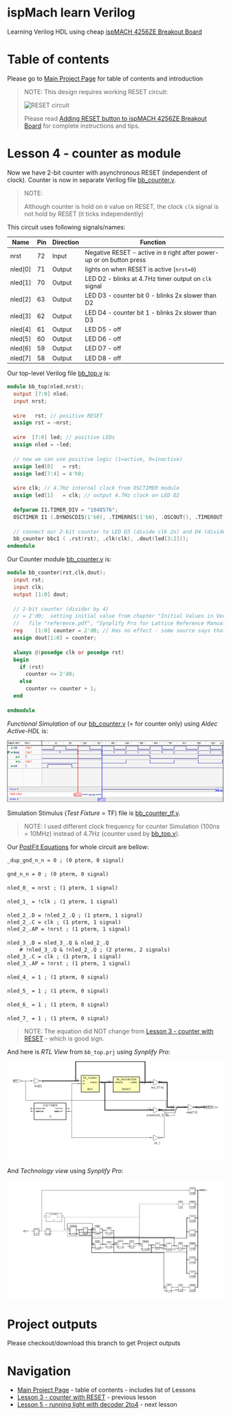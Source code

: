 # ispMach learn Verilog

Learning Verilog HDL using cheap [ispMACH 4256ZE Breakout Board][]

# Table of contents

Please go to [Main Project Page] for table of contents and introduction

> NOTE: This design requires working RESET circuit:
>
> ![RESET circuit](https://raw.githubusercontent.com/wiki/hpaluch/hpaluch.github.io/files/latt_reset_schema_cut.png)
>
> Please read [Adding RESET button to ispMACH 4256ZE Breakout Board][] for
> complete instructions and tips.

# Lesson 4 - counter as module

Now we have 2-bit counter with asynchronous RESET (independent of clock).
Counter is now in separate Verilog file [bb_counter.v].

> NOTE:
>
> Although counter is hold on `0` value on RESET, the
> clock `clk` signal is not hold by RESET (it ticks independently)

This circuit uses following signals/names:

Name|Pin|Direction|Function
----|---|---------|--------
nrst|72|Input|Negative RESET - active in `0` right after power-up or on button press
nled[0]|71|Output|lights on when RESET is active (`nrst=0`)
nled[1]|70|Output|LED D2 - blinks at 4.7Hz timer output on `clk` signal
nled[2]|63|Output|LED D3 - counter bit 0 - blinks 2x slower than D2
nled[3]|62|Output|LED D4 - counter bit 1 - blinks 2x slower than D3
nled[4]|61|Output|LED D5 - off
nled[5]|60|Output|LED D6 - off
nled[6]|59|Output|LED D7 - off
nled[7]|58|Output|LED D8 - off

Our top-level Verilog file [bb_top.v] is:
```verilog
module bb_top(nled,nrst);
  output [7:0] nled;
  input nrst;

  wire   rst; // positive RESET
  assign rst = ~nrst;

  wire  [7:0] led; // positive LEDs
  assign nled = ~led;

  // now we can use positive logic (1=active, 0=inactive)
  assign led[0]   = rst;
  assign led[7:4] = 4'h0;

  wire clk; // 4.7Hz internal clock from OSCTIMER module  
  assign led[1]   = clk; // output 4.7Hz clock on LED D2

  defparam I1.TIMER_DIV = "1048576";
  OSCTIMER I1 (.DYNOSCDIS(1'b0), .TIMERRES(1'b0), .OSCOUT(), .TIMEROUT(clk) );

  // connect our 2-bit counter to LED D3 (divide clk 2x) and D4 (divide clk 4x)
  bb_counter bbc1 ( .rst(rst), .clk(clk), .dout(led[3:2]));
endmodule
```

Our Counter module [bb_counter.v] is:
```verilog
module bb_counter(rst,clk,dout);
  input rst;
  input clk;
  output [1:0] dout;

  // 2-bit counter (divider by 4)
  // = 2'd0;  setting initial value from chapter "Initial Values in Verilog", page 315
  //   file "reference.pdf", "Synplify Pro for Lattice Reference Manual"
  reg    [1:0] counter = 2'd0; // Has no effect - some source says that 0 is default (maybe that reason?)
  assign dout[1:0] = counter;

  always @(posedge clk or posedge rst)
  begin
    if (rst)
      counter <= 2'd0;
    else
      counter <= counter + 1;
  end

endmodule
```

_Functional Simulation_ of our [bb_counter.v] (= for counter only)
using _Aldec Active-HDL_ is:

![bb_counter functional simulation](https://raw.githubusercontent.com/hpaluch/ispMach-learn-verilog/b-lesson4-counter-module/images/func-sim0.png)

Simulation Stimulus (_Test Fixture_ = TF) file is [bb_counter_tf.v].

> NOTE: I used different clock frequency for counter Simulation 
> (100ns = 10MHz) instead of 4.7Hz (counter used by [bb_top.v]).

Our [PostFit Equations] for whole circuit are bellow:
```
_dup_gnd_n_n = 0 ; (0 pterm, 0 signal)

gnd_n_n = 0 ; (0 pterm, 0 signal)

nled_0_ = nrst ; (1 pterm, 1 signal)

nled_1_ = !clk ; (1 pterm, 1 signal)

nled_2_.D = !nled_2_.Q ; (1 pterm, 1 signal)
nled_2_.C = clk ; (1 pterm, 1 signal)
nled_2_.AP = !nrst ; (1 pterm, 1 signal)

nled_3_.D = nled_3_.Q & nled_2_.Q
    # !nled_3_.Q & !nled_2_.Q ; (2 pterms, 2 signals)
nled_3_.C = clk ; (1 pterm, 1 signal)
nled_3_.AP = !nrst ; (1 pterm, 1 signal)

nled_4_ = 1 ; (1 pterm, 0 signal)

nled_5_ = 1 ; (1 pterm, 0 signal)

nled_6_ = 1 ; (1 pterm, 0 signal)

nled_7_ = 1 ; (1 pterm, 0 signal)
```

> NOTE: The equation did NOT change
> from [Lesson 3 - counter with RESET][] - which is good sign.


And here is _RTL View_ from `bb_top.prj` using _Synplify Pro_:

![RTL View](https://raw.githubusercontent.com/hpaluch/ispMach-learn-verilog/b-lesson4-counter-module/images/rtl-view.png)
            
And _Technology view_ using _Synplify Pro_:

![Technology View](https://raw.githubusercontent.com/hpaluch/ispMach-learn-verilog/b-lesson4-counter-module/images/tech-view.png)            

# Project outputs

Please checkout/download this branch to get Project outputs

# Navigation

* [Main Project Page][] - table of contents - includes list of Lessons
* [Lesson 3 - counter with RESET][] - previous lesson
* [Lesson 5 - running light with decoder 2to4][] - next lesson 


[ispMACH 4256ZE Breakout Board]: http://www.latticesemi.com/Products/DevelopmentBoardsAndKits/ispMACH4256ZEBreakoutBoard.aspx
[Getting started with ispMACH 4256ZE Breakout Board]: https://github.com/hpaluch/hpaluch.github.io/wiki/Getting-started-with-ispMACH-4256ZE-Breakout-Board
[Adding RESET button to ispMACH 4256ZE Breakout Board]: https://github.com/hpaluch/hpaluch.github.io/wiki/Adding-RESET-button-to-ispMACH-4256ZE-Breakout-Board
[JEDEC]: https://github.com/hpaluch/ispMach-learn-verilog/blob/b-lesson4-counter-module/bb_learn.jed 
[bb_top.v]: https://github.com/hpaluch/ispMach-learn-verilog/blob/b-lesson4-counter-module/bb_top.v
[bb_counter.v]: https://github.com/hpaluch/ispMach-learn-verilog/blob/b-lesson4-counter-module/bb_counter.v
[bb_counter_tf.v]: https://github.com/hpaluch/ispMach-learn-verilog/blob/b-lesson4-counter-module/bb_counter_tf.v
[Main Project Page]: https://github.com/hpaluch/ispMach-learn-verilog
[PostFit Equations]: https://github.com/hpaluch/ispMach-learn-verilog/blob/b-lesson4-counter-module/equations.txt
[Lesson 3 - counter with RESET]:  https://github.com/hpaluch/ispMach-learn-verilog/tree/b-lesson3-counter-w-rst
[Lesson 5 - running light with decoder 2to4]: https://github.com/hpaluch/ispMach-learn-verilog/tree/b-lesson5-dec2to4
